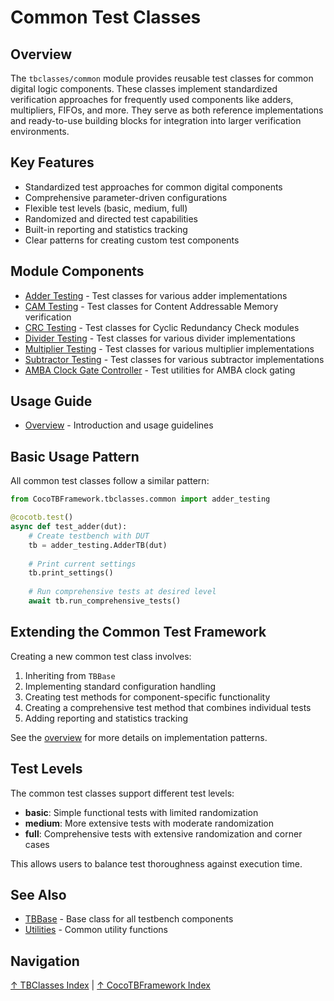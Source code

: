 # Common Test Classes

## Overview

The `tbclasses/common` module provides reusable test classes for common digital logic components. These classes implement standardized verification approaches for frequently used components like adders, multipliers, FIFOs, and more. They serve as both reference implementations and ready-to-use building blocks for integration into larger verification environments.

## Key Features

- Standardized test approaches for common digital components
- Comprehensive parameter-driven configurations
- Flexible test levels (basic, medium, full)
- Randomized and directed test capabilities
- Built-in reporting and statistics tracking
- Clear patterns for creating custom test components

## Module Components

- [Adder Testing](adder_testing.md) - Test classes for various adder implementations
- [CAM Testing](cam_testing.md) - Test classes for Content Addressable Memory verification
- [CRC Testing](crc_testing.md) - Test classes for Cyclic Redundancy Check modules
- [Divider Testing](divider_testing.md) - Test classes for various divider implementations
- [Multiplier Testing](multiplier_testing.md) - Test classes for various multiplier implementations
- [Subtractor Testing](subtractor_testing.md) - Test classes for various subtractor implementations
- [AMBA Clock Gate Controller](amba_cg_ctrl.md) - Test utilities for AMBA clock gating

## Usage Guide

- [Overview](overview.md) - Introduction and usage guidelines

## Basic Usage Pattern

All common test classes follow a similar pattern:

```python
from CocoTBFramework.tbclasses.common import adder_testing

@cocotb.test()
async def test_adder(dut):
    # Create testbench with DUT
    tb = adder_testing.AdderTB(dut)
    
    # Print current settings
    tb.print_settings()
    
    # Run comprehensive tests at desired level
    await tb.run_comprehensive_tests()
```

## Extending the Common Test Framework

Creating a new common test class involves:

1. Inheriting from `TBBase`
2. Implementing standard configuration handling
3. Creating test methods for component-specific functionality
4. Creating a comprehensive test method that combines individual tests
5. Adding reporting and statistics tracking

See the [overview](overview.md) for more details on implementation patterns.

## Test Levels

The common test classes support different test levels:

- **basic**: Simple functional tests with limited randomization
- **medium**: More extensive tests with moderate randomization
- **full**: Comprehensive tests with extensive randomization and corner cases

This allows users to balance test thoroughness against execution time.

## See Also

- [TBBase](../tbbase.md) - Base class for all testbench components
- [Utilities](../utilities.md) - Common utility functions

## Navigation

[↑ TBClasses Index](../index.md) | [↑ CocoTBFramework Index](../../index.md)

